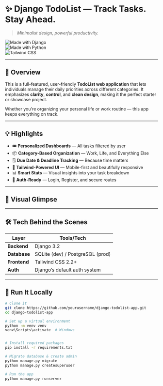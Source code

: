 # ✨ Django TodoList — Track Tasks. Stay Ahead.  
> *Minimalist design, powerful productivity.*  

![Made with Django](https://img.shields.io/badge/Built%20With-Django%203.2-092E20?style=for-the-badge&logo=django&logoColor=white)  
![Made with Python](https://img.shields.io/badge/Python-3.8+-blue?style=for-the-badge&logo=python&logoColor=white)  
![Tailwind CSS](https://img.shields.io/badge/Tailwind%20CSS-Responsive%20Design-38B2AC?style=for-the-badge&logo=tailwind-css)

---

## 🎯 Overview  

This is a full-featured, user-friendly **TodoList web application** that lets individuals manage their daily priorities across different categories. It emphasizes **clarity**, **control**, and **clean design**, making it the perfect starter or showcase project.

Whether you're organizing your personal life or work routine — this app keeps everything on track.

---

## 💡 Highlights  

- 🎟️ **Personalized Dashboards** — All tasks filtered by user  
- 📦 **Category-Based Organization** — Work, Life, and Everything Else  
- 🗓️ **Due Date & Deadline Tracking** — Because time matters  
- 📱 **Tailwind-Powered UI** — Mobile-first and beautifully responsive  
- 📊 **Smart Stats** — Visual insights into your task breakdown  
- 🔐 **Auth-Ready** — Login, Register, and secure routes

---

## 📸 Visual Glimpse




---

## 🛠️ Tech Behind the Scenes

| Layer         | Tools/Tech                      |
|---------------|---------------------------------|
| **Backend**   | Django 3.2                      |
| **Database**  | SQLite (dev) / PostgreSQL (prod)|
| **Frontend**  | Tailwind CSS 2.2+               |
| **Auth**      | Django’s default auth system    |


---

## 🧪 Run It Locally

```bash
# Clone it
git clone https://github.com/yourusername/django-todolist-app.git
cd django-todolist-app

# Set up a virtual environment
python -m venv venv
venv\Scripts\activate  # Windows


# Install required packages
pip install -r requirements.txt

# Migrate database & create admin
python manage.py migrate
python manage.py createsuperuser

# Run the app
python manage.py runserver
